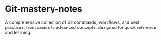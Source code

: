 # Git-mastery-notes
A comprehensive collection of Git commands, workflows, and best practices, from basics to advanced concepts, designed for quick reference and learning.
